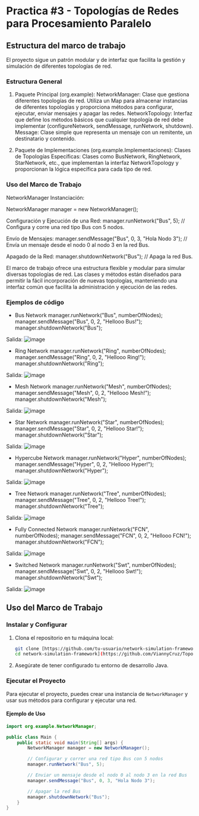 # Practica #3 - Topologías de Redes para Procesamiento Paralelo
## Estructura del marco de trabajo
El proyecto sigue un patrón modular y de interfaz que facilita la gestión y simulación de diferentes topologías de red.

### Estructura General
1. Paquete Principal (org.example):
NetworkManager: Clase que gestiona diferentes topologías de red. Utiliza un Map para almacenar instancias de diferentes topologías y proporciona métodos para configurar, ejecutar, enviar mensajes y apagar las redes.
NetworkTopology: Interfaz que define los métodos básicos que cualquier topología de red debe implementar (configureNetwork, sendMessage, runNetwork, shutdown).
Message: Clase simple que representa un mensaje con un remitente, un destinatario y contenido.

2. Paquete de Implementaciones (org.example.Implementaciones):
Clases de Topologías Específicas: Clases como BusNetwork, RingNetwork, StarNetwork, etc., que implementan la interfaz NetworkTopology y proporcionan la lógica específica para cada tipo de red.


### Uso del Marco de Trabajo
NetworkManager
Instanciación:

NetworkManager manager = new NetworkManager();

Configuración y Ejecución de una Red:
manager.runNetwork("Bus", 5);  // Configura y corre una red tipo Bus con 5 nodos.

Envío de Mensajes:
manager.sendMessage("Bus", 0, 3, "Hola Nodo 3");  // Envía un mensaje desde el nodo 0 al nodo 3 en la red Bus.

Apagado de la Red:
manager.shutdownNetwork("Bus");  // Apaga la red Bus.


El marco de trabajo ofrece una estructura flexible y modular para simular diversas topologías de red. Las clases y métodos están diseñados para permitir la fácil incorporación de nuevas topologías, manteniendo una interfaz común que facilita la administración y ejecución de las redes.


### Ejemplos de código

- Bus Network
manager.runNetwork("Bus", numberOfNodes);
manager.sendMessage("Bus", 0, 2, "Hellooo Bus!");
manager.shutdownNetwork("Bus");

Salida:
![image](https://github.com/ViannyCruz/Topologias/assets/113074158/a6da9b0e-e2b0-4f80-bfcb-6a8996a2ba20)


- Ring Network
manager.runNetwork("Ring", numberOfNodes);
manager.sendMessage("Ring", 0, 2, "Hellooo Ring!");
manager.shutdownNetwork("Ring");

Salida:
![image](https://github.com/ViannyCruz/Topologias/assets/113074158/3a800290-6386-47a5-84fc-1324623732a5)


- Mesh Network 
manager.runNetwork("Mesh", numberOfNodes);
manager.sendMessage("Mesh", 0, 2, "Hellooo Mesh!");
manager.shutdownNetwork("Mesh");

Salida:
![image](https://github.com/ViannyCruz/Topologias/assets/113074158/c49c4cc1-6edd-4aee-a374-19432d42e9c4)


- Star Network 
manager.runNetwork("Star", numberOfNodes);
manager.sendMessage("Star", 0, 2, "Hellooo Star!");
manager.shutdownNetwork("Star");

Salida:
![image](https://github.com/ViannyCruz/Topologias/assets/113074158/00635f75-894a-4b41-b606-a0d5a4e2acb0)


- Hypercube Network 
manager.runNetwork("Hyper", numberOfNodes);
manager.sendMessage("Hyper", 0, 2, "Hellooo Hyper!");
manager.shutdownNetwork("Hyper");

Salida:
![image](https://github.com/ViannyCruz/Topologias/assets/113074158/3a519c09-a44a-4494-89ab-ba4dc017e976)


- Tree Network 
manager.runNetwork("Tree", numberOfNodes);
manager.sendMessage("Tree", 0, 2, "Hellooo Tree!");
manager.shutdownNetwork("Tree");

Salida:
![image](https://github.com/ViannyCruz/Topologias/assets/113074158/42f89720-a29f-4dd7-b7f8-5c7d4f14210c)


- Fully Connected Network 
manager.runNetwork("FCN", numberOfNodes);
manager.sendMessage("FCN", 0, 2, "Hellooo FCN!");
manager.shutdownNetwork("FCN");

Salida:
![image](https://github.com/ViannyCruz/Topologias/assets/113074158/ab3eaaa4-9d2a-4a76-9963-26ec0d2247a5)


- Switched Network
manager.runNetwork("Swt", numberOfNodes);
manager.sendMessage("Swt", 0, 2, "Hellooo Swt!");
manager.shutdownNetwork("Swt");



Salida:
![image](https://github.com/ViannyCruz/Topologias/assets/113074158/132099ee-7484-49d0-9976-2bfb1d876423)




## Uso del Marco de Trabajo

### Instalar y Configurar

1. Clona el repositorio en tu máquina local:
    ```sh
    git clone [https://github.com/tu-usuario/network-simulation-framework.git
    cd network-simulation-framework](https://github.com/ViannyCruz/Topologias.git)
    ```

2. Asegúrate de tener configurado tu entorno de desarrollo Java.

### Ejecutar el Proyecto

Para ejecutar el proyecto, puedes crear una instancia de `NetworkManager` y usar sus métodos para configurar y ejecutar una red.

#### Ejemplo de Uso

```java
import org.example.NetworkManager;

public class Main {
    public static void main(String[] args) {
        NetworkManager manager = new NetworkManager();

        // Configurar y correr una red tipo Bus con 5 nodos
        manager.runNetwork("Bus", 5);

        // Enviar un mensaje desde el nodo 0 al nodo 3 en la red Bus
        manager.sendMessage("Bus", 0, 3, "Hola Nodo 3");

        // Apagar la red Bus
        manager.shutdownNetwork("Bus");
    }
}
